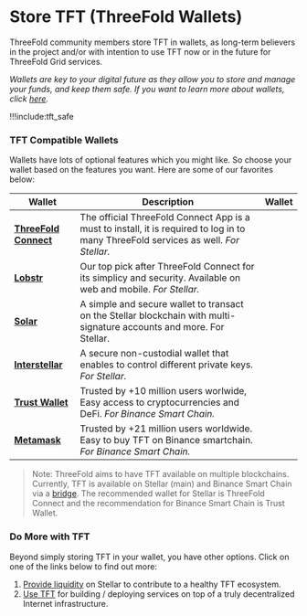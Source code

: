 # Store TFT (ThreeFold Wallets)

ThreeFold community members store TFT in wallets, as long-term believers in the project and/or with intention to use TFT now or in the future for ThreeFold Grid services.

*Wallets are key to your digital future as they allow you to store and manage your funds, and keep them safe. If you want to learn more about wallets, click [here](https://www.coinbase.com/learn/crypto-basics/what-is-a-crypto-wallet).*

!!!include:tft_safe

### TFT Compatible Wallets 

Wallets have lots of optional features which you might like. So choose your wallet based on the features you want. Here are some of our favorites below:

| Wallet                                     | Description                                               | Wallet                                     |
| ------------------------------------------ | ----------------------------------------------------------|--------------------------------------------- |
| [**ThreeFold Connect**](threefold_connect) | The official ThreeFold Connect App is a must to install, it is required to log in to many ThreeFold services as well. *For Stellar.*               |
| [**Lobstr**](lobstr_wallet)                | Our top pick after ThreeFold Connect for its simplicy and security. Available on web and mobile. *For Stellar.*                                             |
| [**Solar**](solar_wallet)                  | A simple and secure wallet to transact on the Stellar blockchain with multi-signature accounts and more. For Stellar. |
| [**Interstellar**](tft_interstellar)       | A secure non-custodial wallet that enables to control different private keys. *For Stellar.*               |
| [**Trust Wallet**](tft_bsc_trustwallet)    | Trusted by +10 million users worlwide, Easy access to cryptocurrencies and DeFi. *For Binance Smart Chain.*                         |
| [**Metamask**](tft_bsc_metamask)           | Trusted by +21 million users worldwide. Easy to buy TFT on Binance smartchain. *For Binance Smart Chain.*                            |

> Note: ThreeFold aims to have TFT available on multiple blockchains. Currently, TFT is available on Stellar (main) and Binance Smart Chain via a [bridge](tft_bsc_bridge). The recommended wallet for Stellar is ThreeFold Connect and the recommendation for Binance Smart Chain is Trust Wallet.

### Do More with TFT

Beyond simply storing TFT in your wallet, you have other options. Click on one of the links below to find out more:

1. [Provide liquidity](tft_liquidity) on Stellar to contribute to a healthy TFT ecosystem.
2. [Use TFT](use_tft) for building / deploying services on top of a truly decentralized Internet infrastructure.

